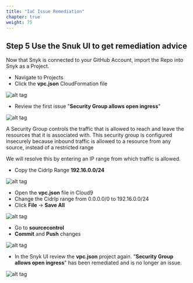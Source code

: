 ```yaml
---
title: "IaC Issue Remediation"
chapter: true
weight: 75
---
```


## Step 5 Use the Snuk UI to get remediation advice

Now that Snyk is connected to your GitHub Account, import the Repo into Snyk as a Project.

* Navigate to Projects
* Click the **vpc.json** CloudFormation file

![alt tag](https://i.ibb.co/Gp4QdJ4/snyk-iac-remediation-2.png)

* Review the first issue "**Security Group allows open ingress**"

![alt tag](https://i.ibb.co/pZvx4Pd/snyk-iac-remediation-3.png)

A Security Group controls the traffic that is allowed to reach and leave the resources that it is associated with. This security group is configured insecurely because inbound traffic is allowed to a resource from any source, instead of a restricted range

We will resolve this by entering an IP range from which traffic is allowed.

* Copy the CidrIp Range **192.16.0.0/24**

![alt tag](https://i.ibb.co/StyPY29/snyk-iac-remediation-4.png)

* Open the **vpc.json** file in Cloud9
* Change the CidrIp range from 0.0.0.0/0 to 192.16.0.0/24
* Click **File** -> **Save All**

![alt tag](https://i.ibb.co/xHKmq4Q/Screenshot-2023-04-20-at-11-19-34-am.png)

* Go to **sourcecontrol**
* **Commit** and **Push** changes

![alt tag](https://i.ibb.co/r5Z7YZB/snyk-iac-remediation-7.png)

* In the Snyk UI review the **vpc.json** project again. "**Security Group allows open ingress**" has been remediated and is no longer an issue.

![alt tag](https://i.ibb.co/JmFXTRF/snyk-iac-remediation-8.png)
